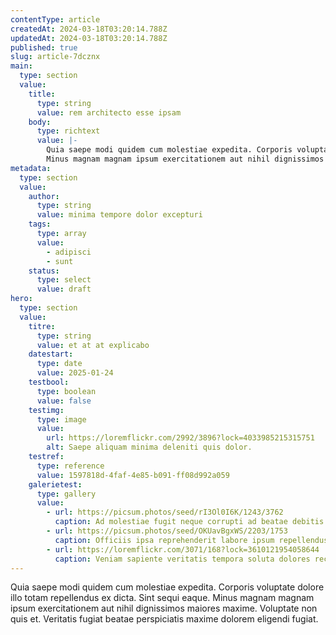 ```yaml
---
contentType: article
createdAt: 2024-03-18T03:20:14.788Z
updatedAt: 2024-03-18T03:20:14.788Z
published: true
slug: article-7dcznx
main:
  type: section
  value:
    title:
      type: string
      value: rem architecto esse ipsam
    body:
      type: richtext
      value: |-
        Quia saepe modi quidem cum molestiae expedita. Corporis voluptate dolore illo totam repellendus ex dicta. Sint sequi eaque.
        Minus magnam magnam ipsum exercitationem aut nihil dignissimos maiores maxime. Voluptate non quis et. Veritatis fugiat beatae perspiciatis maxime dolorem eligendi fugiat.
metadata:
  type: section
  value:
    author:
      type: string
      value: minima tempore dolor excepturi
    tags:
      type: array
      value:
        - adipisci
        - sunt
    status:
      type: select
      value: draft
hero:
  type: section
  value:
    titre:
      type: string
      value: et at at explicabo
    datestart:
      type: date
      value: 2025-01-24
    testbool:
      type: boolean
      value: false
    testimg:
      type: image
      value:
        url: https://loremflickr.com/2992/3896?lock=4033985215315751
        alt: Saepe aliquam minima deleniti quis dolor.
    testref:
      type: reference
      value: 1597818d-4faf-4e85-b091-ff08d992a059
    galerietest:
      type: gallery
      value:
        - url: https://picsum.photos/seed/rI3Ol0I6K/1243/3762
          caption: Ad molestiae fugit neque corrupti ad beatae debitis consectetur perspiciatis.
        - url: https://picsum.photos/seed/OKUavBgxWS/2203/1753
          caption: Officiis ipsa reprehenderit labore ipsum repellendus quibusdam ut.
        - url: https://loremflickr.com/3071/168?lock=3610121954058644
          caption: Veniam sapiente veritatis tempora soluta dolores recusandae aliquam excepturi quod.
---
```


Quia saepe modi quidem cum molestiae expedita. Corporis voluptate dolore illo totam repellendus ex dicta. Sint sequi eaque.
Minus magnam magnam ipsum exercitationem aut nihil dignissimos maiores maxime. Voluptate non quis et. Veritatis fugiat beatae perspiciatis maxime dolorem eligendi fugiat.